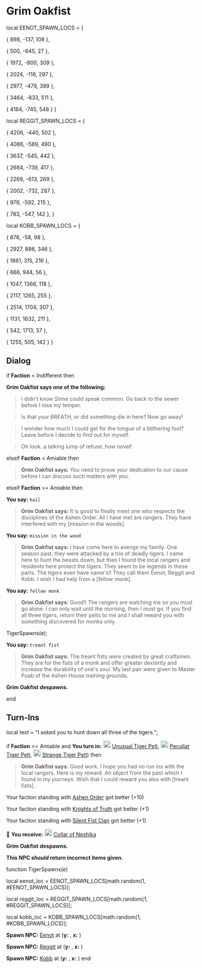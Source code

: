 # Grim Oakfist
local EENOT_SPAWN_LOCS = {

{ 898, -137, 108 },

{ 500, -645, 27 },

{ 1972, -800, 309 },

{ 2024, -118, 297 },

{ 2977, -479, 389 },

{ 3464, -833, 511 },

{ 4184, -745, 548 }
}

local REGGIT_SPAWN_LOCS = {

{ 4206, -440, 502 },

{ 4086, -589, 490 },

{ 3637, -545, 442 },

{ 2684, -739, 417 },

{ 2269, -613, 269 },

{ 2002, -732, 287 },

{ 979, -592, 215 },

{ 783, -547, 142 },
}

local KOBB_SPAWN_LOCS = {

{ 876, -58, 98 },

{ 2927, 886, 346 },

{ 1861, 315, 216 },

{ 666, 944, 56 },

{ 1047, 1366, 118 },

{ 2117, 1265, 255 },

{ 2514, 1704, 307 },

{ 1131, 1632, 211 },

{ 542, 1713, 57 },

{ 1255, 505, 142 }
}

## Dialog

if **Faction** <  Indifferent then


**Grim Oakfist says one of the following:**

>I didn't know Slime could speak common.  Go back to the sewer before I lose my temper.

>Is that your BREATH, or did something die in here?  Now go away!

>I wonder how much I could get for the tongue of a blithering fool?  Leave before I decide to find out for myself.

>Oh look..a talking lump of refuse..how novel!

elseif **Faction** <  Amiable then


>**Grim Oakfist says:** You need to prove your dedication to our cause before I can discuss such matters with you.

elseif **Faction** >= Amiable then


**You say:** `hail`




>**Grim Oakfist says:** It is good to finally meet one who respects the disciplines of the Ashen Order.  All I have met are rangers.  They have interfered with my [mission in the woods].


**You say:** `mission in the wood`




>**Grim Oakfist says:** I have come here to avenge my family.  One season past, they were attacked by a trio of deadly tigers.  I came here to hunt the beasts down, but then I found the local rangers and residents here protect the tigers.  They seem to be legends in these parts.  The tigers even have name's!!  They call them Eenot, Reggit and Kobb.  I wish I had help from a [fellow monk].


**You say:** `fellow monk`




>**Grim Oakfist says:** Good!! The rangers are watching me so you must go alone.  I can only wait until the morning, then I must go.  If you find all three tigers, return their pelts to me and I shall reward you with something discovered for monks only.



TigerSpawns(e);


**You say:** `treant fist`




>**Grim Oakfist says:** The treant fists were created by great craftsmen.  They are for the fists of a monk and offer greater dexterity and increase the durability of one's soul.  My last pair were given to Master Puab of the Ashen House training grounds.



**Grim Oakfist despawns.**

end

## Turn-Ins



local text = "I asked you to hunt down all three of the tigers.";



if **Faction** >= Amiable and  **You turn in:** <img style="background:url(/static/icons/blank_slot.gif);width:20px;height:20px;" src="/static/icons/item_833.png" alt="" /> <a
                                href="/item/12341" data-url="12341" class="tooltip-link link">Unusual Tiger Pelt</a>, <img style="background:url(/static/icons/blank_slot.gif);width:20px;height:20px;" src="/static/icons/item_833.png" alt="" /> <a
                                href="/item/12342" data-url="12342" class="tooltip-link link">Peculiar Tiger Pelt</a>, <img style="background:url(/static/icons/blank_slot.gif);width:20px;height:20px;" src="/static/icons/item_833.png" alt="" /> <a
                                href="/item/12343" data-url="12343" class="tooltip-link link">Strange Tiger Pelt</a>) then


>**Grim Oakfist says:** Good work.  I hope you had no run ins with the local rangers.  Here is my reward.  An object from the past which I found in my journeys.  Wish that I could reward you also with [treant fists].


Your faction standing with [Ashen Order](/faction/361) got better (<span class='text-success'>+10</span>)


Your faction standing with [Knights of Truth](/faction/281) got better (<span class='text-success'>+1</span>)


Your faction standing with [Silent Fist Clan](/faction/309) got better (<span class='text-success'>+1</span>)


 &#127873; **You receive:**  <img style="background:url(/static/icons/blank_slot.gif);width:20px;height:20px;" src="/static/icons/item_643.png" alt="" /> <a
                                href="/item/12367" data-url="12367" class="tooltip-link link">Collar of Neshika</a> 

 


**Grim Oakfist despawns.**

**This NPC *should* return incorrect items given.**

function TigerSpawns(e)

local eenot_loc = EENOT_SPAWN_LOCS[math.random(1, #EENOT_SPAWN_LOCS)];

local reggit_loc = REGGIT_SPAWN_LOCS[math.random(1, #REGGIT_SPAWN_LOCS)];

local kobb_loc = KOBB_SPAWN_LOCS[math.random(1, #KOBB_SPAWN_LOCS)];



**Spawn NPC:**  [Eenot](/npc/20276) at (**y:** , **x:** )

**Spawn NPC:**  [Reggit](/npc/20277) at (**y:** , **x:** )

**Spawn NPC:**  [Kobb](/npc/20000) at (**y:** , **x:** )
end